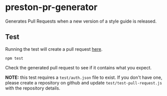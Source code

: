 # preston-pr-generator

Generates Pull Requests when a new version of a style guide is released.

## Test

Running the test will create a pull request [here](https://github.com/damnhipster/preston-pr-test).

```
npm test
```

Check the generated pull request to see if it contains what you expect.


**NOTE:** this test requires a `test/auth.json` file to exist. If you don't have one, please create a repository on github and update `test/test-pull-request.js` with the repository details.
